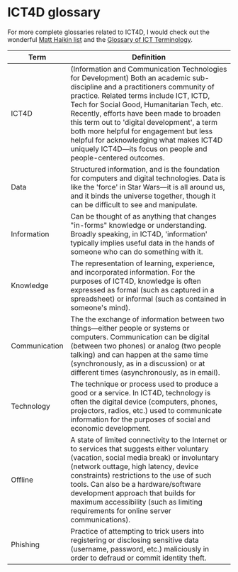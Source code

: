 # ICT4D glossary

For more complete glossaries related to ICT4D, I would check out the wonderful [Matt Haikin list](https://matthaikin.com/ict4d-glossary/) and the [Glossary of ICT Terminology](http://www.ict4lt.org/en/en_glossary.htm).

| Term | Definition |
| --- | --- |
| ICT4D | (Information and Communication Technologies for Development) Both an academic sub-discipline and a practitioners community of practice. Related terms include ICT, ICTD, Tech for Social Good, Humanitarian Tech, etc. Recently, efforts have been made to broaden this term out to 'digital development', a term both more helpful for engagement but less helpful for acknowledging what makes ICT4D uniquely ICT4D—its focus on people and people-centered outcomes. |
| Data | Structured information, and is the foundation for computers and digital technologies. Data is like the 'force' in Star Wars—it is all around us, and it binds the universe together, though it can be difficult to see and manipulate. |
| Information | Can be thought of as anything that changes "in-forms" knowledge or understanding. Broadly speaking, in ICT4D, 'information' typically implies useful data in the hands of someone who can do something with it. |
| Knowledge | The representation of learning, experience, and incorporated information. For the purposes of ICT4D, knowledge is often expressed as formal (such as captured in a spreadsheet) or informal (such as contained in someone's mind). |
| Communication | The the exchange of information between two things—either people or systems or computers. Communication can be digital (between two phones) or analog (two people talking) and can happen at the same time (synchronously, as in a discussion) or at different times (asynchronously, as in email). |
| Technology | The technique or process used to produce a good or a service. In ICT4D, technology is often the digital device (computers, phones, projectors, radios, etc.) used to communicate information for the purposes of social and economic development. |
| Offline | A state of limited connectivity to the Internet or to services that suggests either voluntary (vacation, social media break) or involuntary (network outtage, high latency, device constraints) restrictions to the use of such tools. Can also be a hardware/software development approach that builds for maximum accessibility (such as limiting requirements for online server communications). |
| Phishing | Practice of attempting to trick users into registering or disclosing sensitive data (username, password, etc.) maliciously in order to defraud or commit identity theft. |